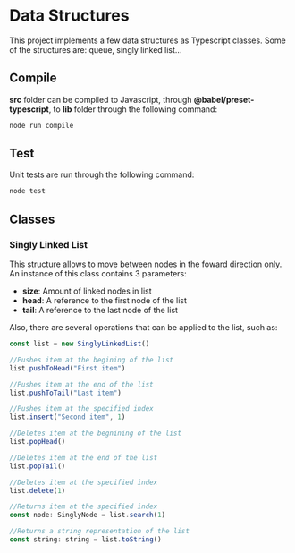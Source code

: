 # Data Structures

This project implements a few data structures as Typescript classes. Some of the structures are: queue, singly linked list...

## Compile

**src** folder can be compiled to Javascript, through **@babel/preset-typescript**, to **lib** folder through the following command:

 ```bash
 node run compile
 ```

## Test

Unit tests are run through the following command:

```bash
node test
```

## Classes

### Singly Linked List
This structure allows to move between nodes in the foward direction only. An instance of this class contains 3 parameters: 

- **size**: Amount of linked nodes in list
- **head**: A reference to the first node of the list
- **tail**: A reference to the last node of the list

Also, there are several operations that can be applied to the list, such as:

```javascript
const list = new SinglyLinkedList()

//Pushes item at the begining of the list
list.pushToHead("First item")

//Pushes item at the end of the list
list.pushToTail("Last item")

//Pushes item at the specified index
list.insert("Second item", 1)

//Deletes item at the begnining of the list
list.popHead()

//Deletes item at the end of the list
list.popTail()

//Deletes item at the specified index
list.delete(1)

//Returns item at the specified index
const node: SinglyNode = list.search(1)

//Returns a string representation of the list
const string: string = list.toString()
```



